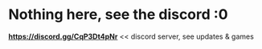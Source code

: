 # Nothing here, see the discord :0

**https://discord.gg/CqP3Dt4pNr**
<< discord server, see updates & games
